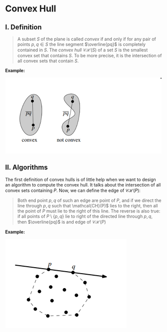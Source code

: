 # Convex Hull

## I. Definition
> A subset $S$ of the plane is called *convex* if and only if for any pair of points $p, q \in S$ the line segment $\overline{pq}$ is completely contained in $S$. The *convex hull* $\mathcal{CH}(S)$ of a set $S$ is the smallest convex set that contains $S$. To be more precise, it is the intersection of all convex sets that contain $S$.

**Example:**

![Example of convex/non-convex polygon](img/img1.png)

## II. Algorithms
The first definition of convex hulls is of little help when we want to design an algorithm to compute the convex hull. It talks about the intersection of all convex sets containing $P$. Now, we  can define the edge of $\mathcal{CH}(P)$:
> Both end point $p, q$  of such an edge are point of $P$, and if we direct the line through $p, q$ such that \mathcal{CH}(P)$ lies to the right, then all the point of $P$ must lie to the right of this line. The reverse is also true: if all points of  $P \setminus \{p, q\}$ lie to right of the directed line through $p, q$, then $\overline{pq}$ is and edge of $\mathcal{CH}(P)$

**Example:**

![Example of an edge in CH(P)](img/img2.png)
